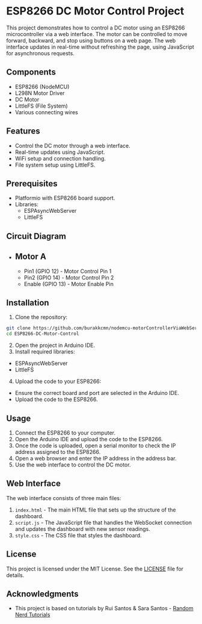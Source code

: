 # ESP8266 DC Motor Control Project

This project demonstrates how to control a DC motor using an ESP8266 microcontroller via a web interface. The motor can be controlled to move forward, backward, and stop using buttons on a web page. The web interface updates in real-time without refreshing the page, using JavaScript for asynchronous requests.

## Components
- ESP8266 (NodeMCU)
- L298N Motor Driver
- DC Motor
- LittleFS (File System)
- Various connecting wires

## Features
- Control the DC motor through a web interface.
- Real-time updates using JavaScript.
- WiFi setup and connection handling.
- File system setup using LittleFS.

## Prerequisites
- Platformio with ESP8266 board support.
- Libraries:
    - ESPAsyncWebServer
    - LittleFS
## Circuit Diagram
- Motor A
  -----------------
  - Pin1 (GPIO 12)  - Motor Control Pin 1
  - Pin2 (GPIO 14)  - Motor Control Pin 2
  - Enable (GPIO 13) - Motor Enable Pin

## Installation

1. Clone the repository:
```sh
git clone https://github.com/burakkcmn/nodemcu-motorControllerViaWebServer.git
cd ESP8266-DC-Motor-Control
```
2. Open the project in Arduino IDE.
3. Install required libraries:
- ESPAsyncWebServer
- LittleFS
4. Upload the code to your ESP8266:
- Ensure the correct board and port are selected in the Arduino IDE.
- Upload the code to the ESP8266.

## Usage
1. Connect the ESP8266 to your computer.
2. Open the Arduino IDE and upload the code to the ESP8266.
3. Once the code is uploaded, open a serial monitor to check the IP address assigned to the ESP8266.
4. Open a web browser and enter the IP address in the address bar.
5. Use the web interface to control the DC motor.


## Web Interface
The web interface consists of three main files:
1. `index.html` - The main HTML file that sets up the structure of the dashboard.
2. `script.js` - The JavaScript file that handles the WebSocket connection and updates the dashboard with new sensor readings.
3. `style.css` - The CSS file that styles the dashboard.

## License

This project is licensed under the MIT License. See the [LICENSE](LICENSE) file for details.

## Acknowledgments

- This project is based on tutorials by Rui Santos & Sara Santos - [Random Nerd Tutorials](https://RandomNerdTutorials.com/)

